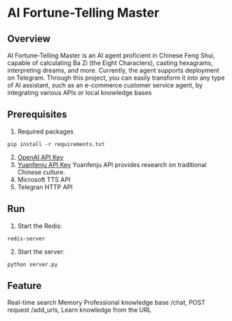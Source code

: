 # AI Fortune-Telling Master
## Overview
AI Fortune-Telling Master is an AI agent proficient in Chinese Feng Shui, capable of calculating Ba Zi (the Eight Characters), casting hexagrams, interpreting dreams, and more. Currently, the agent supports deployment on Telegram.
Through this project, you can easily transform it into any type of AI assistant, such as an e-commerce customer service agent, by integrating various APIs or local knowledge bases

## Prerequisites
1. Required packages
```shell
pip install -r requirements.txt
```
2. [OpenAI API Key](https://openai.com/blog/openai-api)
3. [Yuanfenju API Key](https://doc.yuanfenju.com/overview/index.html)
Yuanfenju API provides research on traditional Chinese culture.
4. Microsoft TTS API
5. Telegran HTTP API

## Run
1. Start the Redis:
```shell
redis-server
```
2. Start the server:
```shell
python server.py
```

## Feature
Real-time search
Memory
Professional knowledge base
/chat, POST request
/add_urls, Learn knowledge from the URL